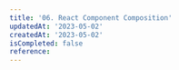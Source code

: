 ```yaml
---
title: '06. React Component Composition'
updatedAt: '2023-05-02'
createdAt: '2023-05-02'
isCompleted: false
reference:
---
```

